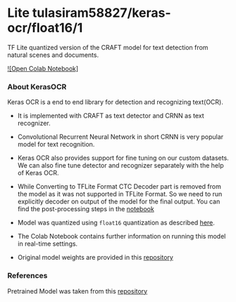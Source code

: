 # Lite tulasiram58827/keras-ocr/float16/1

TF Lite quantized version of the CRAFT model for text detection from natural scenes and documents.

<!-- parent-model: tulasiram58827/keras-ocr/1 -->
<!-- asset-path: https://github.com/tulasiram58827/ocr_tflite/releases/download/v0.2/keras_ocr_float16_ctc.tar.xz -->

[![Open Colab Notebook]](https://colab.research.google.com/github/tulasiram58827/ocr_tflite/blob/main/colabs/KERAS_OCR_TFLITE.ipynb)

### About KerasOCR

Keras OCR is a end to end library for detection and recognizing text(OCR).

- It is implemented with CRAFT as text detector and CRNN as text recognizer.

- Convolutional Recurrent Neural Network in short CRNN is very popular model for text recognition.

- Keras OCR also provides support for fine tuning on our custom datasets. We can also fine tune detector and recognizer separately with the help of Keras OCR.

- While Converting to TFLite Format CTC Decoder part is removed from the model as it was not supported in TFLite Format. So we need to run explicitly decoder on output of the model for the final output. You can find the post-processing steps in the [notebook](https://colab.research.google.com/github/tulasiram58827/ocr_tflite/blob/main/colabs/KERAS_OCR_TFLITE.ipynb)

- Model was quantized using `float16` quantization as described [here](https://www.tensorflow.org/lite/performance/post_training_quant).

- The Colab Notebook contains further information on running this model in real-time settings.

- Original model weights are provided in this [repository](https://github.com/faustomorales/keras-ocr)

### References
  
Pretrained Model was taken from this [repository](https://github.com/faustomorales/keras-ocr) 
